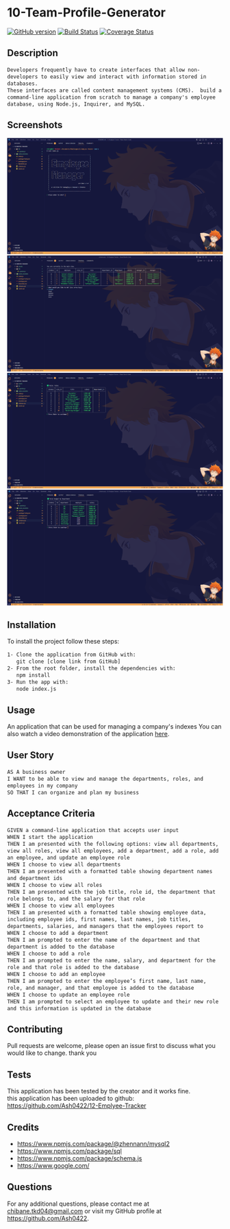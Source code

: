 
# 10-Team-Profile-Generator

[![GitHub version](https://badge.fury.io/gh/yourusername%2Fyourrepo.svg)](https://badge.fury.io/gh/yourusername%2Fyourrepo)
[![Build Status](https://travis-ci.org/yourusername/yourrepo.svg?branch=master)](https://travis-ci.org/yourusername/yourrepo)
[![Coverage Status](https://coveralls.io/repos/github/Ash0422/09_README_Generator/badge.svg?branch=master)](https://coveralls.io/github/Ash0422/09_README_Generator?branch=master)

## Description
```
Developers frequently have to create interfaces that allow non-developers to easily view and interact with information stored in databases.
These interfaces are called content management systems (CMS).  build a command-line application from scratch to manage a company's employee 
database, using Node.js, Inquirer, and MySQL.
```
## Screenshots
![image of the application 1](./assets/images/screenshot1.png)
![image of the application 2](./assets/images/screenshot02.png)
![image of the application 3](./assets/images/screenshot3.png)
![image of the application 3](./assets/images/screenshot4.png)

## Installation
To install the project follow these steps:
```
1- Clone the application from GitHub with:
   git clone [clone link from GitHub]
2- From the root folder, install the dependencies with:
   npm install
3- Run the app with:
   node index.js
```

## Usage

An application that can be used for managing a company's indexes
You can also watch a video demonstration of the application [here](https://watch.screencastify.com/v/GcJ2Ye3b4En6NrBqEpyP).


## User Story
```
AS A business owner
I WANT to be able to view and manage the departments, roles, and employees in my company
SO THAT I can organize and plan my business
```
## Acceptance Criteria
```
GIVEN a command-line application that accepts user input
WHEN I start the application
THEN I am presented with the following options: view all departments, view all roles, view all employees, add a department, add a role, add an employee, and update an employee role
WHEN I choose to view all departments
THEN I am presented with a formatted table showing department names and department ids
WHEN I choose to view all roles
THEN I am presented with the job title, role id, the department that role belongs to, and the salary for that role
WHEN I choose to view all employees
THEN I am presented with a formatted table showing employee data, including employee ids, first names, last names, job titles, departments, salaries, and managers that the employees report to
WHEN I choose to add a department
THEN I am prompted to enter the name of the department and that department is added to the database
WHEN I choose to add a role
THEN I am prompted to enter the name, salary, and department for the role and that role is added to the database
WHEN I choose to add an employee
THEN I am prompted to enter the employee’s first name, last name, role, and manager, and that employee is added to the database
WHEN I choose to update an employee role
THEN I am prompted to select an employee to update and their new role and this information is updated in the database
```
## Contributing
Pull requests are welcome, please open an issue first to discuss what you would like to change. thank you

## Tests
This application has been tested by the creator and it works fine.<br>
this application has been uploaded to github: https://github.com/Ash0422/12-Emplyee-Tracker <br>

## Credits
- https://www.npmjs.com/package/@zhennann/mysql2
- https://www.npmjs.com/package/sql
- https://www.npmjs.com/package/schema.js 
- https://www.google.com/

## Questions
For any additional questions, please contact me at chibane.tkd04@gmail.com or visit my GitHub profile at https://github.com/Ash0422.

